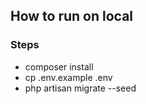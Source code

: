 ## How to run on local

### Steps

- composer install
- cp .env.example .env
- php artisan migrate --seed
